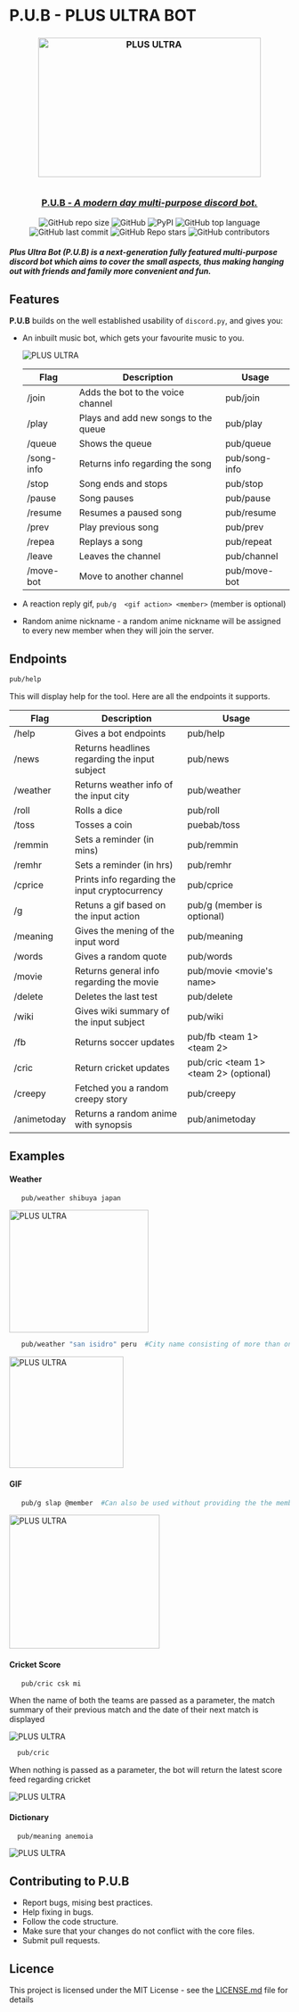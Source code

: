 <h1 align="left">P.U.B - PLUS ULTRA BOT</h1>

<div align="center">
  
  <h3 align="center">
    <img src="Assets/Plus Ultra Bot.png" alt="PLUS ULTRA" width = 400px, height = 250px></a><br>
    <br>
   <p align="center" ><ins><strong>P.U.B</strong> <em>- A modern day multi-purpose discord bot.</em></ins></p>
  </h3>

 
  ![GitHub repo size](https://img.shields.io/github/repo-size/AkshatJoshi2000/P.U.B---Plus-Ultra-Bot)
  ![GitHub](https://img.shields.io/github/license/AkshatJoshi2000/P.U.B---Plus-Ultra-Bot)
  ![PyPI](https://img.shields.io/pypi/v/selenium?color=%09&label=selenium&style=flat)
  ![GitHub top language](https://img.shields.io/github/languages/top/AkshatJoshi2000/P.U.B---Plus-Ultra-Bot)
  ![GitHub last commit](https://img.shields.io/github/last-commit/AkshatJoshi2000/P.U.B---Plus-Ultra-Bot)
  ![GitHub Repo stars](https://img.shields.io/github/stars/AkshatJoshi2000/P.U.B---Plus-Ultra-Bot?style=social)
  ![GitHub contributors](https://img.shields.io/github/contributors/AkshatJoshi2000/P.U.B---Plus-Ultra-Bot)
  

  <h5 align = "left">Plus Ultra Bot (P.U.B) is a next-generation fully featured multi-purpose discord bot which aims to cover the small aspects, thus making hanging out with friends and family more convenient and fun.
</h5>
</div>

## Features
<strong>P.U.B</strong> builds on the well established usability  of `discord.py`, and gives you:

* An inbuilt music bot, which gets your favourite music to you.

  <img src="Assets/local train song play.png" alt="PLUS ULTRA"></a><br>
   

  | Flag          | Description                         | Usage                         |
  |---------------|-------------------------------------|-------------------------------|
  | /join         | Adds the bot to the voice channel   | pub/join                      |
  | /play         | Plays and add new songs to the queue| pub/play <name of the song>   |
  | /queue        | Shows the queue                     | pub/queue                     |
  | /song-info    | Returns info regarding the song     | pub/song-info                 |
  | /stop         | Song ends and stops                 | pub/stop                      |
  | /pause        | Song pauses                         | pub/pause                     |
  | /resume       | Resumes a paused song               | pub/resume                    |
  | /prev         | Play previous song                  | pub/prev                      |
  | /repea        | Replays a song                      | pub/repeat                    |
  | /leave        | Leaves the channel                  | pub/channel                   |
  | /move-bot     | Move to another channel             | pub/move-bot <channel name>   |
  
* A reaction reply gif, `pub/g  <gif action> <member>` (member is optional)
* Random anime nickname - a random anime nickname will be assigned to every new member when they will join the server. 

## Endpoints

```sh
pub/help
```

This will display help for the tool. Here are all the endpoints it supports.

| Flag                    | Description                                             | Usage                                              |
|-------------------------|---------------------------------------------------------|----------------------------------------------------|
| /help                   | Gives a bot endpoints                                   | pub/help                                           |
| /news                   | Returns headlines regarding the input subject          | pub/news <subject>                                 |
| /weather                | Returns weather info of the input city                  | pub/weather <city> <country>                       |
| /roll                   | Rolls a dice                                            | pub/roll                                           |
| /toss                   | Tosses a coin                                           | puebab/toss                                        |
| /remmin                 | Sets a reminder (in mins)                               | pub/remmin <time in mins> <text>                   |
| /remhr                  | Sets a reminder (in hrs)                                | pub/remhr <time in hr> <text>                      |
| /cprice                 | Prints info regarding the input cryptocurrency          | pub/cprice <cryptocurrency>                        |
| /g                      | Retuns a gif based on the input action                  | pub/g <gif action> <member> (member is optional)   |
| /meaning                | Gives the mening of the input word                      | pub/meaning <word>                                 |
| /words                  | Gives a random quote                                    | pub/words                                          |
| /movie                  | Returns general info regarding the movie                | pub/movie <movie's name>                           |
| /delete                 | Deletes the last test                                   | pub/delete                                         |
| /wiki                   | Gives wiki summary of the input subject                 | pub/wiki <subject>                                 |
| /fb                     | Returns soccer updates                                  | pub/fb <team 1> <team 2>                           |
| /cric                   | Return cricket updates                                  | pub/cric <team 1> <team 2> (optional)              |
| /creepy                 | Fetched you a random creepy story                       | pub/creepy                                         |
| /animetoday             | Returns a random anime with synopsis                    | pub/animetoday                                     |

<div>
  
## Examples

#### Weather
```sh
   pub/weather shibuya japan
 ```
<img src="Assets/Shibuya_weather.png" alt="PLUS ULTRA" width = 250px, height = 220px></a>


```sh
   pub/weather "san isidro" peru  #City name consisting of more than one word must me written in-between ""             
 ```
<img src="Assets/san_isidro.png" alt="PLUS ULTRA" width = 205px, height = 200px></a>

#### GIF
```sh
   pub/g slap @member  #Can also be used without providing the the member argument           
 ```
 <img src="Assets/gif.png" alt="PLUS ULTRA" width = 270px, height = 240px></a>
</div>

#### Cricket Score
```sh
   pub/cric csk mi           
 ```
 <p>When the name of both the teams are passed as a parameter, the match summary of their previous match and the date of their next match is displayed</p>
 <img src="Assets/csk vs mi (parameter).png" alt="PLUS ULTRA"></a>
 
 
 ```sh
   pub/cric           
 ```
 <p>When nothing is passed as a parameter, the bot will return the latest score feed regarding cricket</p>
 <img src="Assets/no parameter cric.png" alt="PLUS ULTRA"></a>
 
#### Dictionary
 ```sh
   pub/meaning anemoia          
 ```
 <img src="Assets/meaning.png" alt="PLUS ULTRA"></a>


## Contributing to P.U.B

* Report bugs, mising best practices.
* Help fixing in bugs.
* Follow the code structure.
* Make sure that your changes do not conflict with the core files.
* Submit pull requests.

## Licence
This project is licensed under the MIT License - see the [LICENSE.md](LICENSE.md) file for details
